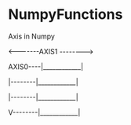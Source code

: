 # NumpyFunctions

Axis in Numpy

<-------AXIS1 -------->

AXIS0----|____________|

|--------|____________|

|--------|____________|

V--------|____________|
